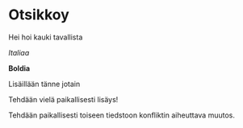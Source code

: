 # Otsikkoy
Hei hoi kauki tavallista

*Italiaa*

**Boldia**

Lisäillään tänne jotain

Tehdään vielä paikallisesti lisäys!

Tehdään paikallisesti toiseen tiedstoon konfliktin aiheuttava muutos.
